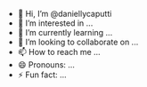 - 👋 Hi, I’m @daniellycaputti
- 👀 I’m interested in ...
- 🌱 I’m currently learning ...
- 💞️ I’m looking to collaborate on ...
- 📫 How to reach me ...
- 😄 Pronouns: ...
- ⚡ Fun fact: ...

<!---
daniellycaputti/daniellycaputti is a ✨ special ✨ repository because its `README.md` (this file) appears on your GitHub profile.
You can click the Preview link to take a look at your changes.
--->
